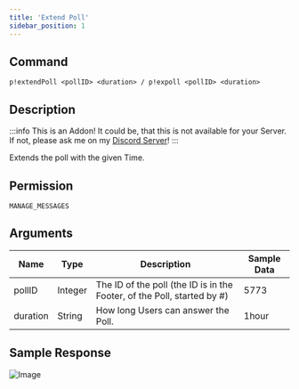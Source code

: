 ```yaml
---
title: 'Extend Poll'
sidebar_position: 1
---
```


## Command
```
p!extendPoll <pollID> <duration> / p!expoll <pollID> <duration>
```

## Description
:::info
This is an Addon! It could be, that this is not available for your Server. If not, please ask me on my [Discord Server](https://discord.gg/rsTpm8e)!
:::

Extends the poll with the given Time.

## Permission
`MANAGE_MESSAGES`

## Arguments
| Name | Type | Description | Sample Data |
| ---- | ---- | ----------- | ----------- |
| pollID | Integer | The ID of the poll (the ID is in the Footer, of the Poll, started by #) | 5773 |
| duration | String | How long Users can answer the Poll. | 1hour |

## Sample Response
![Image](https://cdn.herrtxbias.net/Discord_DPY7U5lILJ.png)

